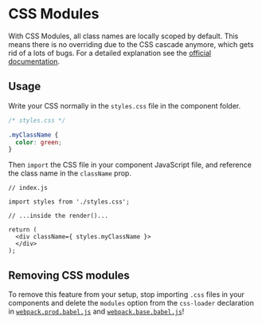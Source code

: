 # CSS Modules

With CSS Modules, all class names are locally scoped by default. This means there is no overriding due to the CSS cascade anymore, which gets rid of a lots of bugs. For a detailed explanation see the [official documentation](https://github.com/css-modules/css-modules).

## Usage

Write your CSS normally in the `styles.css` file in the component folder.

```CSS
/* styles.css */

.myClassName {
  color: green;
}
```

Then `import` the CSS file in your component JavaScript file, and reference the class name in the `className` prop.

```JS
// index.js

import styles from './styles.css';

// ...inside the render()...

return (
  <div className={ styles.myClassName }>
  </div>
);
```

## Removing CSS modules

To remove this feature from your setup, stop importing `.css` files in your components and delete the `modules` option from the `css-loader` declaration in [`webpack.prod.babel.js`](/internals/webpack/webpack.prod.babel.js) and [`webpack.base.babel.js`](/internals/webpack/webpack.base.babel.js)!
